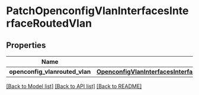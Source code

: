 # PatchOpenconfigVlanInterfacesInterfaceRoutedVlan

## Properties
Name | Type | Description | Notes
------------ | ------------- | ------------- | -------------
**openconfig_vlanrouted_vlan** | [**OpenconfigVlanInterfacesInterfaceRoutedVlanOpenconfigvlanroutedvlan**](OpenconfigVlanInterfacesInterfaceRoutedVlanOpenconfigvlanroutedvlan.md) |  | [optional] 

[[Back to Model list]](../README.md#documentation-for-models) [[Back to API list]](../README.md#documentation-for-api-endpoints) [[Back to README]](../README.md)


